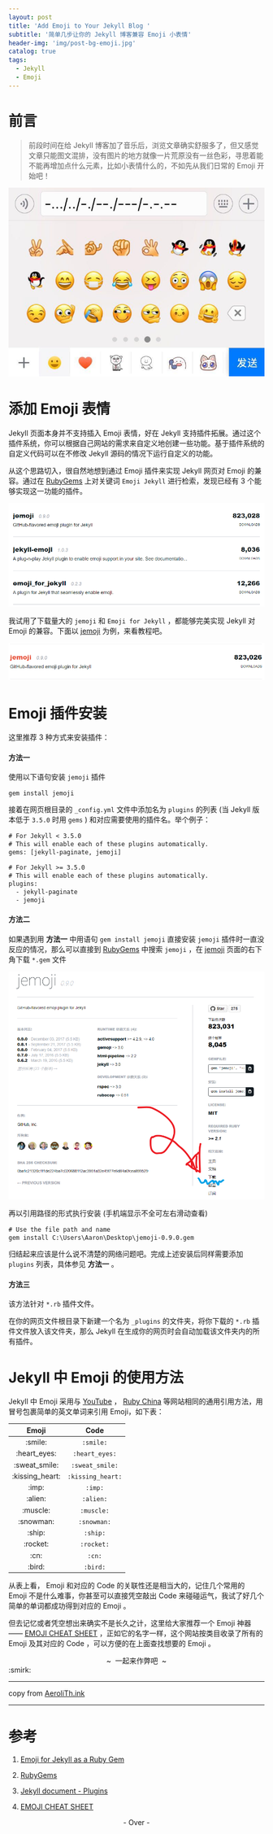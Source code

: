 ```yaml
---
layout: post
title: 'Add Emoji to Your Jekyll Blog '
subtitle: '简单几步让你的 Jekyll 博客兼容 Emoji 小表情'
header-img: 'img/post-bg-emoji.jpg'
catalog: true
tags:
  - Jekyll
  - Emoji
---
```


# 前言

> 前段时间在给 Jekyll 博客加了音乐后，浏览文章确实舒服多了，但又感觉文章只能图文混排，没有图片的地方就像一片荒原没有一丝色彩，寻思着能不能再增加点什么元素，比如小表情什么的，不如先从我们日常的 Emoji 开始吧！

![textemoji](/img/in-post/2022-09-07-Emoji/textemoji.png)

# 添加 Emoji 表情

Jekyll 页面本身并不支持插入 Emoji 表情，好在 Jekyll 支持插件拓展。通过这个插件系统，你可以根据自己网站的需求来自定义地创建一些功能。基于插件系统的自定义代码可以在不修改 Jekyll 源码的情况下运行自定义的功能。

从这个思路切入，很自然地想到通过 Emoji 插件来实现 Jekyll 网页对 Emoji 的兼容。通过在 [RubyGems](https://rubygems.org/gems) 上对关键词 `Emoji Jekyll` 进行检索，发现已经有 3 个能够实现这一功能的插件。

![relevent Emoji](/img/in-post/2022-09-07-Emoji/releventEmoji.png)

我试用了下载量大的 `jemoji` 和 `Emoji for Jekyll` ，都能够完美实现 Jekyll 对 Emoji 的兼容。下面以 [jemoji](https://rubygems.org/gems/jemoji) 为例，来看教程吧。

![jemoji](/img/in-post/2022-09-07-Emoji/jemoji.png)

# Emoji 插件安装

这里推荐 3 种方式来安装插件：

#### **方法一**

使用以下语句安装 `jemoji` 插件

```
gem install jemoji
```

接着在网页根目录的 `_config.yml` 文件中添加名为 `plugins` 的列表 (当 Jekyll 版本低于 `3.5.0` 时用 `gems` ) 和对应需要使用的插件名。举个例子：

```
# For Jekyll < 3.5.0
# This will enable each of these plugins automatically.
gems: [jekyll-paginate, jemoji]
```

```
# For Jekyll >= 3.5.0
# This will enable each of these plugins automatically.
plugins:
  - jekyll-paginate
  - jemoji
```

#### **方法二**

如果遇到用 **方法一** 中用语句 `gem install jemoji` 直接安装 `jemoji` 插件时一直没反应的情况，那么可以直接到 [RubyGems](https://rubygems.org/gems) 中搜索 `jemoji` ，在 [jemoji](https://rubygems.org/gems/jemoji) 页面的右下角下载 `*.gem` 文件

![downloadJemoji](/img/in-post/2022-09-07-Emoji/downloadjemoji.png)

再以引用路径的形式执行安装 (手机端显示不全可左右滑动查看)

```
# Use the file path and name
gem install C:\Users\Aaron\Desktop\jemoji-0.9.0.gem
```

归结起来应该是什么说不清楚的网络问题吧。完成上述安装后同样需要添加 `plugins` 列表，具体参见 **方法一** 。

#### **方法三**

该方法针对 `*.rb` 插件文件。

在你的网页文件根目录下新建一个名为 `_plugins` 的文件夹，将你下载的 `*.rb` 插件文件放入该文件夹，那么 Jekyll 在生成你的网页时会自动加载该文件夹内的所有插件。

# Jekyll 中 Emoji 的使用方法

Jekyll 中 Emoji 采用与 [YouTube](https://youtube.com/) ， [Ruby China](http://ruby-china.org/) 等网站相同的通用引用方法，用冒号包裹简单的英文单词来引用 Emoji，如下表：

<style>
#emoji
img{margin: 0}
</style>

<table id="emoji" class="table table-bordered table-striped table-condensed">
	<thead>
		<tr>
			<th>Emoji</th>
			<th>Code</th>
		</tr>
	</thead>
	<tbody>
		<tr>
			<td align="center"> :smile: </td>
			<td align="center"> <code>:smile:</code> </td>
		</tr>
		<tr>
			<td align="center"> :heart_eyes: </td>
			<td align="center"> <code>:heart_eyes:</code> </td>
		</tr>
		<tr>
			<td align="center"> :sweat_smile: </td>
			<td align="center"> <code>:sweat_smile:</code> </td>
		</tr>
		<tr>
			<td align="center"> :kissing_heart: </td>
			<td align="center"> <code>:kissing_heart:</code> </td>
		</tr>
    <tr>
			<td align="center"> :imp: </td>
			<td align="center"> <code>:imp:</code> </td>
		</tr>
		<tr>
			<td align="center"> :alien: </td>
			<td align="center"> <code>:alien:</code> </td>
		</tr>
		<tr>
			<td align="center"> :muscle: </td>
			<td align="center"> <code>:muscle:</code> </td>
		</tr>
    <tr>
			<td align="center"> :snowman: </td>
			<td align="center"> <code>:snowman:</code> </td>
		</tr>
    <tr>
			<td align="center"> :ship: </td>
			<td align="center"> <code>:ship:</code> </td>
		</tr>
		<tr>
			<td align="center"> :rocket: </td>
			<td align="center"> <code>:rocket:</code> </td>
		</tr>
		<tr>
			<td align="center"> :cn: </td>
			<td align="center"> <code>:cn:</code> </td>
		</tr>
    <tr>
			<td align="center"> :bird: </td>
			<td align="center"> <code>:bird:</code> </td>
		</tr>
  </tbody>
</table>

从表上看， Emoji 和对应的 Code 的关联性还是相当大的，记住几个常用的 Emoji 不是什么难事，你甚至可以直接凭空敲出 Code 来碰碰运气，我试了好几个简单的单词都成功得到对应的 Emoji 。

但去记忆或者凭空想出来确实不是长久之计，这里给大家推荐一个 Emoji
神器—— [EMOJI CHEAT SHEET](https://www.webpagefx.com/tools/emoji-cheat-sheet/) ，正如它的名字一样，这个网站按类目收录了所有的 Emoji 及其对应的 Code ，可以方便的在上面查找想要的 Emoji 。

<center>~ &nbsp;一起来作弊吧&nbsp; ~</center>
:smirk:

---

copy from [AeroliTh.ink
](https://aerolith.ink)

---

# 参考

1. [Emoji for Jekyll as a Ruby Gem](http://www.yihangho.com/emoji-for-jekyll-as-a-ruby-gem/)

2. [RubyGems](https://rubygems.org/gems)

3. [Jekyll document - Plugins](https://jekyllrb.com/docs/plugins/)

4. [EMOJI CHEAT SHEET](https://www.webpagefx.com/tools/emoji-cheat-sheet/)

<center>- Over -</center>
